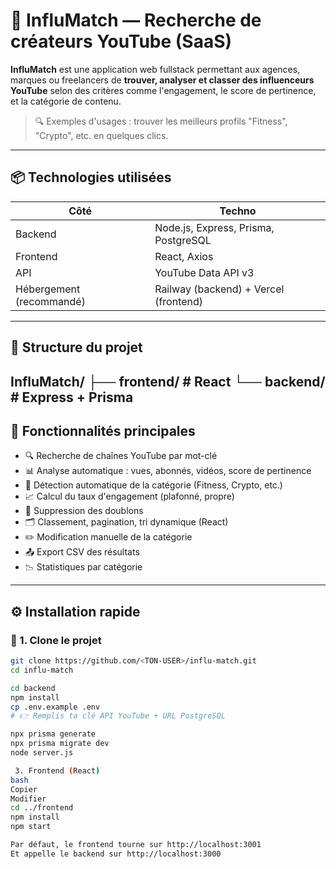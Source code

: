 # 🎯 InfluMatch — Recherche de créateurs YouTube (SaaS)

**InfluMatch** est une application web fullstack permettant aux agences, marques ou freelancers de **trouver, analyser et classer des influenceurs YouTube** selon des critères comme l'engagement, le score de pertinence, et la catégorie de contenu.

> 🔍 Exemples d'usages : trouver les meilleurs profils "Fitness", "Crypto", etc. en quelques clics.

---

## 📦 Technologies utilisées

| Côté | Techno |
|------|--------|
| Backend | Node.js, Express, Prisma, PostgreSQL |
| Frontend | React, Axios |
| API | YouTube Data API v3 |
| Hébergement (recommandé) | Railway (backend) + Vercel (frontend) |

---

## 📁 Structure du projet

InfluMatch/
├── frontend/ # React
└── backend/ # Express + Prisma
---

## 🚀 Fonctionnalités principales

- 🔍 Recherche de chaînes YouTube par mot-clé
- 📊 Analyse automatique : vues, abonnés, vidéos, score de pertinence
- 🧠 Détection automatique de la catégorie (Fitness, Crypto, etc.)
- 📈 Calcul du taux d'engagement (plafonné, propre)
- 🧹 Suppression des doublons
- 🗂️ Classement, pagination, tri dynamique (React)
- ✏️ Modification manuelle de la catégorie
- 📤 Export CSV des résultats
- 📉 Statistiques par catégorie

---

## ⚙️ Installation rapide

### 🔁 1. Clone le projet

```bash
git clone https://github.com/<TON-USER>/influ-match.git
cd influ-match

cd backend
npm install
cp .env.example .env
# 👉 Remplis ta clé API YouTube + URL PostgreSQL

npx prisma generate
npx prisma migrate dev
node server.js

 3. Frontend (React)
bash
Copier
Modifier
cd ../frontend
npm install
npm start

Par défaut, le frontend tourne sur http://localhost:3001
Et appelle le backend sur http://localhost:3000

